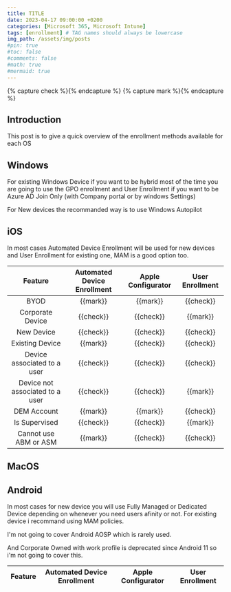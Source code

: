 ```yaml
---
title: TITLE
date: 2023-04-17 09:00:00 +0200
categories: [Microsoft 365, Microsoft Intune]
tags: [enrollment] # TAG names should always be lowercase
img_path: /assets/img/posts
#pin: true
#toc: false
#comments: false
#math: true
#mermaid: true
---
```

{% capture check %}<i class="fa-solid fa-check" style="color: #00ff00;"></i>{% endcapture %}
{% capture mark %}<i class="fa-solid fa-xmark" style="color: #ff0000;"></i>{% endcapture %}

## Introduction
This post is to give a quick overview of the enrollment methods available for each OS

## Windows

For existing Windows Device if you want to be hybrid most of the time you are going to use the GPO enrollment and User Enrollment if you want to be Azure AD Join Only (with Company portal or by windows Settings)

For New devices the recommanded way is to use Windows Autopilot

## iOS

In most cases Automated Device Enrollment will be used for new devices and User Enrollment for existing one, MAM is a good option too.

| Feature | Automated Device Enrollment | Apple Configurator | User Enrollment |
|:-:|:-:|:-:|:-:|
| BYOD | {{mark}} |{{mark}} |{{check}} | 
| Corporate Device |  {{check}} | {{check}} |{{mark}} | 
| New Device |  {{check}} | {{check}} |{{check}} | 
| Existing Device |  {{mark}} | {{check}} |{{check}} | 
| Device associated to a user |  {{check}} | {{check}} |{{check}} | 
| Device not associated to a user |  {{check}} | {{check}} |{{mark}} | 
| DEM Account | {{mark}} |{{mark}} |{{check}} | 
| Is Supervised |  {{check}} | {{check}} |{{mark}} | 
| Cannot use ABM or ASM | {{mark}} | {{check}} |{{check}} | 

## MacOS

## Android

In most cases for new device you will use Fully Managed or Dedicated Device depending on whenever you need users afinity or not.
For existing device i recommand using MAM policies.

I'm not going to cover Android AOSP which is rarely used.

And Corporate Owned with work profile is deprecated since Android 11 so i'm not going to cover this.

| Feature | Automated Device Enrollment | Apple Configurator | User Enrollment |
|:-:|:-:|:-:|:-:|
